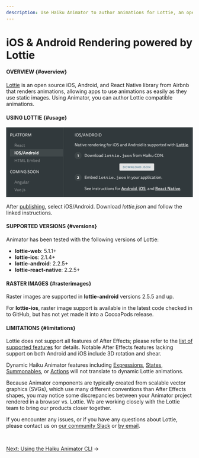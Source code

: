 ```yaml
---
description: Use Haiku Animator to author animations for Lottie, an open source iOS, Android, and React Native library.
---
```


# iOS & Android Rendering powered by Lottie

#### OVERVIEW {#overview}

[Lottie](https://airbnb.design/lottie/) is an open source iOS, Android, and React Native library from Airbnb that renders animations, allowing apps to use animations as easily as they use static images. Using Animator, you can author Lottie compatible animations.


#### USING LOTTIE {#usage}

![](/assets/lottie-json.png)

After [publishing](/embedding-and-using-haiku/publishing-and-embedding.md), select iOS/Android. Download _lottie.json_ and follow the linked instructions.

#### SUPPORTED VERSIONS {#versions}

Animator has been tested with the following versions of Lottie:

- **lottie-web**: 5.1.1+
- **lottie-ios**: 2.1.4+
- **lottie-android**: 2.2.5+
- **lottie-react-native**: 2.2.5+


#### RASTER IMAGES {#rasterimages}

Raster images are supported in **lottie-android** versions 2.5.5 and up.

For **lottie-ios**, raster image support is available in the latest code checked in to GitHub, but has not yet made it into a CocoaPods release.

#### LIMITATIONS {#limitations}

Lottie does not support all features of After Effects; please refer to the [list of supported features](http://airbnb.io/lottie/supported-features.html) for details. Notable After Effects features lacking support on both Android and iOS include 3D rotation and shear.

Dynamic Haiku Animator features including [Expressions](../using-haiku/writing-expressions.md), [States](../using-haiku/defining-states.md), [Summonables](../using-haiku/summonables.md), or [Actions](../using-haiku/actions.md) will not translate to dynamic Lottie animations.

Because Animator components are typically created from scalable vector graphics (SVGs), which use many different conventions than After Effects shapes, you may notice some discrepancies between your Animator project rendered in a browser vs. Lottie. We are working closely with the Lottie team to bring our products closer together.

If you encounter any issues, or if you have any questions about Lottie, please contact us on [our community Slack](https://www.haiku.ai/slack-community) or [by email](mailto:contact@haiku.ai).

<br>

[Next: Using the Haiku Animator CLI](/using-haiku/using-the-cli.md) &rarr;
